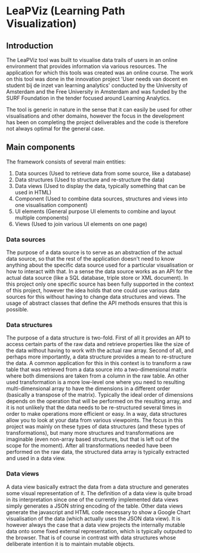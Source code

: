 LeaPViz (Learning Path Visualization)
====================================

Introduction
------------
The LeaPViz tool was built to visualise data trails of users in an online environment that provides information via various resources. The application for which this tools was created was an online course. The work on this tool was done in the innovation project 'User needs van docent en student bij de inzet van learning analytics' conducted by the University of Amsterdam and the Free University in Amsterdam and was funded by the SURF Foundation in the tender focused around Learning Analytics.

The tool is generic in nature in the sense that it can easily be used for other visualisations and other domains, however the focus in the development has been on completing the project deliverables and the code is therefore not always optimal for the general case.

Main components
---------------
The framework consists of several main entities:

1. Data sources (Used to retrieve data from some source, like a database)
2. Data structures (Used to structure and re-structure the data)
3. Data views (Used to display the data, typically something that can be used in HTML)
4. Component (Used to combine data sources, structures and views into one visualisation component)
5. UI elements (General purpose UI elements to combine and layout multiple components)
6. Views (Used to join various UI elements on one page)

### Data sources ###
The purpose of a data source is to serve as an abstraction of the actual data source, so that the rest of the application doesn't need to know anything about the specific data source used for a particular visualisation or how to interact with that. In a sense the data source works as an API for the actual data source (like a SQL database, triple store or XML document). In this project only one specific source has been fully supported in the context of this project, however the idea holds that one could use various data sources for this without having to change data structures and views. The usage of abstract classes that define the API methods ensures that this is possible.

### Data structures ###
The purpose of a data structure is two-fold. First of all it provides an API to access certain parts of the raw data and retrieve properties like the size of the data without having to work with the actual raw array. Second of all, and perhaps more importantly, a data structure provides a mean to re-structure the data. A common application for this in this context is to transform a raw table that was retrieved from a data source into a two-dimensional matrix where both dimensions are taken from a column in the raw table. An other used transformation is a more low-level one where you need to resulting multi-dimensional array to have the dimensions in a different order (basically a transpose of the matrix). Typically the ideal order of dimensions depends on the operation that will be performed on the resulting array, and it is not unlikely that the data needs to be re-structured several times in order to make operations more efficient or easy. In a way, data structures allow you to look at your data from various viewpoints. The focus in this project was mainly on these types of data structures (and these types of transformations), but many more structures and transformations are imaginable (even non-array based structures, but that is left out of the scope for the moment). After all transformations needed have been performed on the raw data, the structured data array is typically extracted and used in a data view.

### Data views ###
A data view basically extract the data from a data structure and generates some visual representation of it. The definition of a data view is quite broad in its interpretation since one of the currently implemented data views simply generates a JSON string encoding of the table. Other data views generate the javascript and HTML code necessary to show a Google Chart visualisation of the data (which actually uses the JSON data view). It is however always the case that a data view projects the internally mutable data onto some fixed external representation, which is typically outputed to the browser. That is of course in contrast with data structures whose deliberate intention it is to maintain mutable objects.
